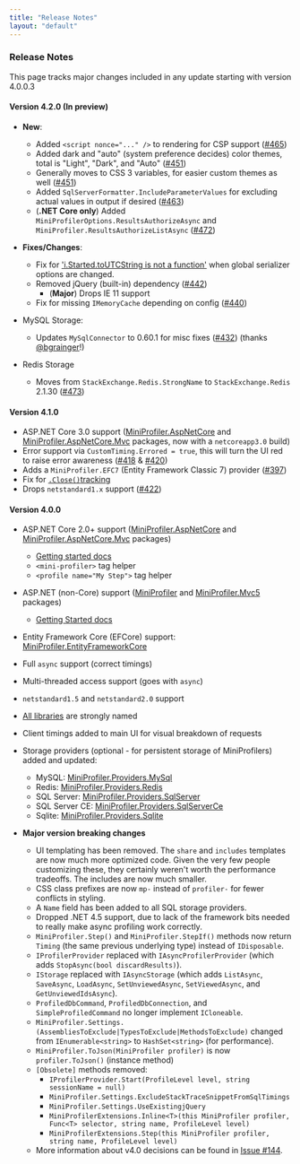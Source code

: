 ```yaml
---
title: "Release Notes"
layout: "default"
---
```

### Release Notes
This page tracks major changes included in any update starting with version 4.0.0.3

#### Version 4.2.0 (In preview)
- **New**:
  - Added `<script nonce="..." />` to rendering for CSP support ([#465](https://github.com/MiniProfiler/dotnet/pull/465))
  - Added dark and "auto" (system preference decides) color themes, total is "Light", "Dark", and "Auto" ([#451](https://github.com/MiniProfiler/dotnet/pull/451))
  - Generally moves to CSS 3 variables, for easier custom themes as well ([#451](https://github.com/MiniProfiler/dotnet/pull/451))
  - Added `SqlServerFormatter.IncludeParameterValues` for excluding actual values in output if desired ([#463](https://github.com/MiniProfiler/dotnet/pull/463))
  - (**.NET Core only**) Added `MiniProfilerOptions.ResultsAuthorizeAsync` and `MiniProfiler.ResultsAuthorizeListAsync` ([#472](https://github.com/MiniProfiler/dotnet/pull/472))
- **Fixes/Changes**:
  - Fix for ['i.Started.toUTCString is not a function'](https://github.com/MiniProfiler/dotnet/pull/462) when global serializer options are changed.
  - Removed jQuery (built-in) dependency ([#442](https://github.com/MiniProfiler/dotnet/pull/442))
    - (**Major**) Drops IE 11 support
  - Fix for missing `IMemoryCache` depending on config ([#440](https://github.com/MiniProfiler/dotnet/pull/440))

- MySQL Storage:
  - Updates `MySqlConnector` to 0.60.1 for misc fixes ([#432](https://github.com/MiniProfiler/dotnet/pull/432)) (thanks [@bgrainger](https://github.com/bgrainger)!)
- Redis Storage
  - Moves from `StackExchange.Redis.StrongName` to `StackExchange.Redis` 2.1.30 ([#473](https://github.com/MiniProfiler/dotnet/pull/473))


#### Version 4.1.0
- ASP.NET Core 3.0 support ([MiniProfiler.AspNetCore](https://www.nuget.org/packages/MiniProfiler.AspNetCore/) and [MiniProfiler.AspNetCore.Mvc](https://www.nuget.org/packages/MiniProfiler.AspNetCore.Mvc/) packages, now with a `netcoreapp3.0` build)
- Error support via `CustomTiming.Errored = true`, this will turn the UI red to raise error awareness ([#418](https://github.com/MiniProfiler/dotnet/pull/418) & [#420](https://github.com/MiniProfiler/dotnet/pull/420))
- Adds a `MiniProfiler.EFC7` (Entity Framework Classic 7) provider ([#397](https://github.com/MiniProfiler/dotnet/pull/397))
- Fix for [`.Close()`tracking](https://github.com/MiniProfiler/dotnet/commit/a7322be1d97be0720832ea9667105c0729d9343d)
- Drops `netstandard1.x` support ([#422](https://github.com/MiniProfiler/dotnet/pull/422))

#### Version 4.0.0
- ASP.NET Core 2.0+ support ([MiniProfiler.AspNetCore](https://www.nuget.org/packages/MiniProfiler.AspNetCore/) and [MiniProfiler.AspNetCore.Mvc](https://www.nuget.org/packages/MiniProfiler.AspNetCore.Mvc/) packages)
  - [Getting started docs](https://miniprofiler.com/dotnet/AspDotNetCore)
  - `<mini-profiler>` tag helper
  - `<profile name="My Step">` tag helper
- ASP.NET (non-Core) support ([MiniProfiler](https://www.nuget.org/packages/MiniProfiler/) and [MiniProfiler.Mvc5](https://www.nuget.org/packages/MiniProfiler.Mvc5/) packages)
  - [Getting Started docs](https://miniprofiler.com/dotnet/AspDotNet)
- Entity Framework Core (EFCore) support: [MiniProfiler.EntityFrameworkCore](https://www.nuget.org/packages/MiniProfiler.EntityFrameworkCore/)
- Full `async` support (correct timings)
- Multi-threaded access support (goes with `async`)
- `netstandard1.5` and `netstandard2.0` support
- [All libraries](https://www.nuget.org/packages?q=MiniProfiler+owner%3AStackExchange) are strongly named
- Client timings added to main UI for visual breakdown of requests
- Storage providers (optional - for persistent storage of MiniProfilers) added and updated:
  - MySQL: [MiniProfiler.Providers.MySql](https://www.nuget.org/packages/MiniProfiler.Providers.MySql/)
  - Redis: [MiniProfiler.Providers.Redis](https://www.nuget.org/packages/MiniProfiler.Providers.Redis/)
  - SQL Server: [MiniProfiler.Providers.SqlServer](https://www.nuget.org/packages/MiniProfiler.Providers.SqlServer/)
  - SQL Server CE: [MiniProfiler.Providers.SqlServerCe](https://www.nuget.org/packages/MiniProfiler.Providers.SqlServerCe/)
  - Sqlite: [MiniProfiler.Providers.Sqlite](https://www.nuget.org/packages/MiniProfiler.Providers.Sqlite/)

- **Major version breaking changes**
  - UI templating has been removed. The `share` and `includes` templates are now much more optimized code. Given the very few people customizing these, they certainly weren't worth the performance tradeoffs. The includes are now much smaller.
  - CSS class prefixes are now `mp-` instead of `profiler-` for fewer conflicts in styling.
  - A `Name` field has been added to all SQL storage providers.
  - Dropped .NET 4.5 support, due to lack of the framework bits needed to really make async profiling work correctly.
  - `MiniProfiler.Step()` and `MiniProfiler.StepIf()` methods now return `Timing` (the same previous underlying type) instead of `IDisposable`.
  - `IProfilerProvider` replaced with `IAsyncProfilerProvider` (which adds `StopAsync(bool discardResults)`).
  - `IStorage` replaced with `IAsyncStorage` (which adds `ListAsync`, `SaveAsync`, `LoadAsync`, `SetUnviewedAsync`, `SetViewedAsync`, and `GetUnviewedIdsAsync`).
  - `ProfiledDbCommand`, `ProfiledDbConnection`, and `SimpleProfiledCommand` no longer implement `ICloneable`.
  - `MiniProfiler.Settings.(AssembliesToExclude|TypesToExclude|MethodsToExclude)` changed from `IEnumerable<string>` to `HashSet<string>` (for performance).
  - `MiniProfiler.ToJson(MiniProfiler profiler)` is now `profiler.ToJson()` (instance method)
  - `[Obsolete]` methods removed:
    - `IProfilerProvider.Start(ProfileLevel level, string sessionName = null)`
    - `MiniProfiler.Settings.ExcludeStackTraceSnippetFromSqlTimings`
    - `MiniProfiler.Settings.UseExistingjQuery`
    - `MiniProfilerExtensions.Inline<T>(this MiniProfiler profiler, Func<T> selector, string name, ProfileLevel level)`
    - `MiniProfilerExtensions.Step(this MiniProfiler profiler, string name, ProfileLevel level)`
  - More information about v4.0 decisions can be found in [Issue #144](https://github.com/MiniProfiler/dotnet/issues/144).